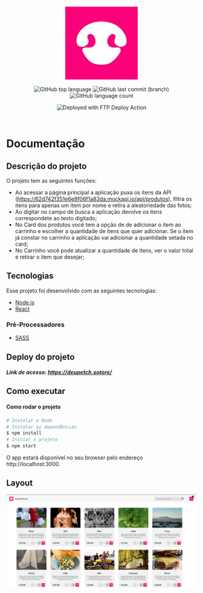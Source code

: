 <p align="center">
  <img src=".github/logo192.png" alt="Logo Deu Petch" />
</p>

<p align="center">
  <img alt="GitHub top language" src="https://img.shields.io/github/languages/top/gustavomt3/desafio-front-end-deupetch">
  <img alt="GitHub last commit (branch)" src="https://img.shields.io/github/last-commit/gustavomt3/desafio-front-end-deupetch/master">
  <img alt="GitHub language count" src="https://img.shields.io/github/languages/count/gustavomt3/desafio-front-end-deupetch">
</p>
<p align="center">
  <img alt="Deployed with FTP Deploy Action" src="https://img.shields.io/badge/Deployed With-FTP DEPLOY ACTION-%3CCOLOR%3E?style=for-the-badge&color=2b9348">
</p>
<br>

# Documentação

## Descrição do projeto

O projeto tem as seguintes funções:

- Ao acessar a página principal a aplicação puxa os itens da API (https://62d742f351e6e8f06f1a83da.mockapi.io/api/produtos), filtra os itens para apenas um item por nome e retira a aleatoriedade das fotos;
- Ao digitar no campo de busca a aplicação devolve os itens correspondete ao texto digitado;
- No Card dos produtos você tem a opção de de adicionar o item ao carrinho e escolher a quantidade de itens que quer adicionar. Se o item já constar no carrinho a aplicação vai adicionar a quantidade setada no card;
- No Carrinho você pode atualizar a quantidade de itens, ver o valor total e retirar o item que desejar;

## Tecnologias

Esse projeto foi desenvolvido com as seguintes tecnologias:

- [Node.js](https://nodejs.org/en/)
- [React](https://reactjs.org)

### Pré-Processadores

- [SASS](https://sass-lang.com/)

## Deploy do projeto

##### Link de acesso: https://deupetch.sotore/

## Como executar

#### Como rodar o projeto

```bash
# Instalar o Node
# Instalar as dependências
$ npm install
# Iniciar o projeto
$ npm start
```

O app estará disponível no seu browser pelo endereço http://localhost:3000.

## Layout

<p align="center">
    <img src=".github/layout-site.jpg" alt="Layout Site" />
</p>
